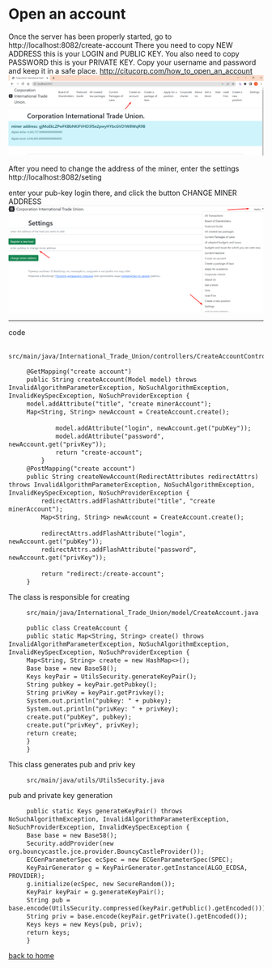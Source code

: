 # Open an account

Once the server has been properly started, go to http://localhost:8082/create-account
There you need to copy NEW ADDRESS this is your LOGIN and PUBLIC KEY.
You also need to copy PASSWORD this is your PRIVATE KEY.
Copy your username and password and keep it in a safe place.
http://citucorp.com/how_to_open_an_account
![how to create an account](../screenshots/create-accountEng.png)

After you need to change the address of the miner, enter the settings http://localhost:8082/seting

enter your pub-key login there, and click the button CHANGE MINER ADDRESS
![change miner address](../screenshots/change-minerEng.png)
____

code
````
     src/main/java/International_Trade_Union/controllers/CreateAccountController.java
````
````
     @GetMapping("create account")
     public String createAccount(Model model) throws InvalidAlgorithmParameterException, NoSuchAlgorithmException, InvalidKeySpecException, NoSuchProviderException {
     model.addAttribute("title", "create minerAccount");
     Map<String, String> newAccount = CreateAccount.create();

             model.addAttribute("login", newAccount.get("pubKey"));
             model.addAttribute("password", newAccount.get("privKey"));
             return "create-account";
         }
     @PostMapping("create account")
     public String createNewAccount(RedirectAttributes redirectAttrs) throws InvalidAlgorithmParameterException, NoSuchAlgorithmException, InvalidKeySpecException, NoSuchProviderException {
         redirectAttrs.addFlashAttribute("title", "create minerAccount");
         Map<String, String> newAccount = CreateAccount.create();

         redirectAttrs.addFlashAttribute("login", newAccount.get("pubKey"));
         redirectAttrs.addFlashAttribute("password", newAccount.get("privKey"));

         return "redirect:/create-account";
     }
````

The class is responsible for creating
````
     src/main/java/International_Trade_Union/model/CreateAccount.java
````

````
     public class CreateAccount {
     public static Map<String, String> create() throws InvalidAlgorithmParameterException, NoSuchAlgorithmException, InvalidKeySpecException, NoSuchProviderException {
     Map<String, String> create = new HashMap<>();
     Base base = new Base58();
     Keys keyPair = UtilsSecurity.generateKeyPair();
     String pubkey = keyPair.getPubkey();
     String privKey = keyPair.getPrivkey();
     System.out.println("pubkey: " + pubkey);
     System.out.println("privKey: " + privKey);
     create.put("pubKey", pubkey);
     create.put("privKey", privKey);
     return create;
     }
     }
````

This class generates pub and priv key

````
     src/main/java/utils/UtilsSecurity.java
````

pub and private key generation

````
     public static Keys generateKeyPair() throws NoSuchAlgorithmException, InvalidAlgorithmParameterException, NoSuchProviderException, InvalidKeySpecException {
     Base base = new Base58();
     Security.addProvider(new org.bouncycastle.jce.provider.BouncyCastleProvider());
     ECGenParameterSpec ecSpec = new ECGenParameterSpec(SPEC);
     KeyPairGenerator g = KeyPairGenerator.getInstance(ALGO_ECDSA, PROVIDER);
     g.initialize(ecSpec, new SecureRandom());
     KeyPair keyPair = g.generateKeyPair();
     String pub = base.encode(UtilsSecurity.compressed(keyPair.getPublic().getEncoded()));
     String priv = base.encode(keyPair.getPrivate().getEncoded());
     Keys keys = new Keys(pub, priv);
     return keys;
     }
````

[back to home](./documentationEng.md)